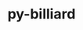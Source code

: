 ---
title: "py-billiard"
layout: cache
categories: [package, develop]
meta: {"compilers": ["gcc@7.5.0"], "num_specs": 4, "num_specs_by_stack": {"radiuss": 4, "root": 4}, "oss": ["ubuntu18.04"], "platforms": ["linux"], "stacks": ["radiuss", "root"], "targets": ["x86_64_v3"], "versions": ["4.2.0"]}
spec_details: [{"compiler": "gcc@7.5.0", "hash": "24btjiof6tu35trpko426nfpqrp433j6", "os": "ubuntu18.04", "platform": "linux", "size": "-", "stacks": ["radiuss", "root"], "target": "x86_64_v3", "variants": ["build_system=python_pip"], "versions": ["4.2.0"]}, {"compiler": "gcc@7.5.0", "hash": "dczw5hzu52aufpglbxwpvwr7odolc7fx", "os": "ubuntu18.04", "platform": "linux", "size": "-", "stacks": ["radiuss", "root"], "target": "x86_64_v3", "variants": ["build_system=python_pip"], "versions": ["4.2.0"]}, {"compiler": "gcc@7.5.0", "hash": "drsvcmgtsz74agijwvxzcglek5pfu6k2", "os": "ubuntu18.04", "platform": "linux", "size": "-", "stacks": ["radiuss", "root"], "target": "x86_64_v3", "variants": ["build_system=python_pip"], "versions": ["4.2.0"]}, {"compiler": "gcc@7.5.0", "hash": "nlt3hjypkihqwh44tkr4vt7yp637smpt", "os": "ubuntu18.04", "platform": "linux", "size": "-", "stacks": ["radiuss", "root"], "target": "x86_64_v3", "variants": ["build_system=python_pip"], "versions": ["4.2.0"]}]
---